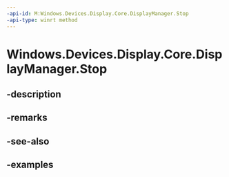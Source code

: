 ```yaml
---
-api-id: M:Windows.Devices.Display.Core.DisplayManager.Stop
-api-type: winrt method
---
```


<!-- Method syntax.
public void DisplayManager.Stop()
-->

# Windows.Devices.Display.Core.DisplayManager.Stop

## -description

## -remarks

## -see-also

## -examples

